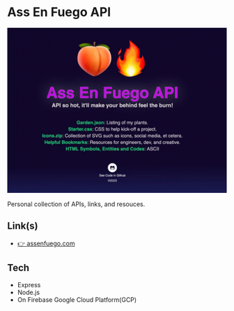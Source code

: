 # Ass En Fuego API
[![Screen Shot](/public/images/meta/readme.webp)](https://assenfuego.com/)

Personal collection of APIs, links, and resouces. 

## Link(s)
* [👉 assenfuego.com](https://assenfuego.com/)

## Tech
* Express
* Node.js
* On Firebase Google Cloud Platform(GCP)
